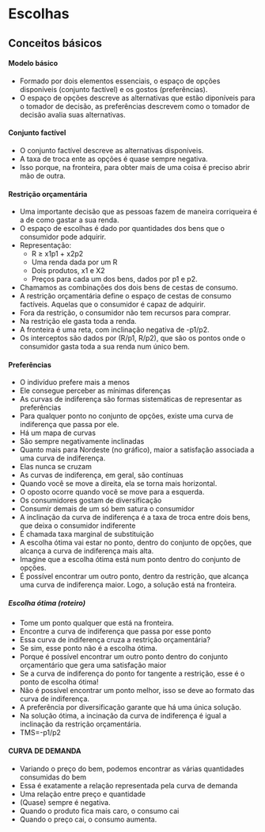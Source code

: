 # Escolhas

## Conceitos básicos

#### Modelo básico
- Formado por dois elementos essenciais, o espaço de opções disponíveis (conjunto factível) e os gostos (preferências).
- O espaço de opções descreve as alternativas que estão diponíveis para o tomador de decisão, as preferências descrevem como o tomador de decisão avalia suas alternativas.

#### Conjunto factível
- O conjunto factível descreve as alternativas disponíveis.
- A taxa de troca ente as opções é quase sempre negativa.
- Isso porque, na fronteira, para obter mais de uma coisa é preciso abrir mão de outra.

#### Restrição orçamentária
- Uma importante decisão que as pessoas fazem de maneira corriqueira é a de como gastar a sua renda.
- O espaço de escolhas é dado por quantidades dos bens que o consumidor pode adquirir.
- Representação:
  - R ≥ x1p1 + x2p2
  - Uma renda dada por um R
  - Dois produtos, x1 e X2
  - Preços para cada um dos bens, dados por p1 e p2.
- Chamamos as combinações dos dois bens de cestas de consumo.
- A restrição orçamentária define o espaço de cestas de consumo factíveis. Aquelas que o consumidor é capaz de adquirir.
- Fora da restrição, o consumidor não tem recursos para comprar.
- Na restrição ele gasta toda a renda.
- A fronteira é uma reta, com inclinação negativa de -p1/p2.
- Os interceptos são dados por (R/p1, R/p2), que são os pontos onde o consumidor gasta toda a sua renda num único bem.

#### Preferências
- O indivíduo prefere mais a menos
- Ele consegue perceber as mínimas diferenças
- As curvas de indiferença são formas sistemáticas de representar as preferências
- Para qualquer ponto no conjunto de opções, existe uma curva de indiferença que passa por ele.
- Há um mapa de curvas
- São sempre negativamente inclinadas
- Quanto mais para Nordeste (no gráfico), maior a satisfação associada a uma curva de indiferença.
- Elas nunca se cruzam
- As curvas de indiferença, em geral, são contínuas
- Quando você se move a direita, ela se torna mais horizontal.
- O oposto ocorre quando você se move para a esquerda.
- Os consumidores gostam de diversificação
- Consumir demais de um só bem satura o consumidor
- A inclinação da curva de indiferença é a taxa de troca entre dois bens, que deixa o consumidor indiferente
- É chamada taxa marginal de substituição
- A escolha ótima vai estar no ponto, dentro do conjunto de opções, que alcança a curva de indiferença mais alta.
- Imagine que a escolha ótima está num ponto dentro do conjunto de opções.
- É possível encontrar um outro ponto, dentro da restrição, que alcança uma curva de indiferença maior. Logo, a solução está na fronteira.

##### Escolha ótima (roteiro)
- Tome um ponto qualquer que está na fronteira.
- Encontre a curva de indiferença que passa por esse ponto
- Essa curva de indiferença cruza a restrição orçamentária?
- Se sim, esse ponto não é a escolha ótima.
- Porque é possível encontrar um outro ponto dentro do conjunto orçamentário que gera uma satisfação maior
- Se a curva de indiferença do ponto for tangente a restrição, esse é o ponto de escolha ótima!
- Não é possível encontrar um ponto melhor, isso se deve ao formato das curva de indiferença.
- A preferência por diversificação garante que há uma única solução.
- Na solução ótima, a incinação da curva de indiferença é igual a inclinação da restrição orçamentária.
- TMS=-p1/p2

#### CURVA DE DEMANDA
- Variando o preço do bem, podemos encontrar as várias quantidades consumidas do bem
- Essa é exatamente a relação representada pela curva de demanda
- Uma relação entre preço e quantidade
- (Quase) sempre é negativa.
- Quando o produto fica mais caro, o consumo cai
- Quando o preço cai, o consumo aumenta.
